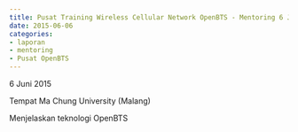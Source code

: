 ```yaml
---
title: Pusat Training Wireless Cellular Network OpenBTS - Mentoring 6 Juni 2015
date: 2015-06-06
categories:
- laporan
- mentoring
- Pusat OpenBTS
---
```


6 Juni 2015

Tempat Ma Chung University (Malang)

Menjelaskan teknologi OpenBTS
